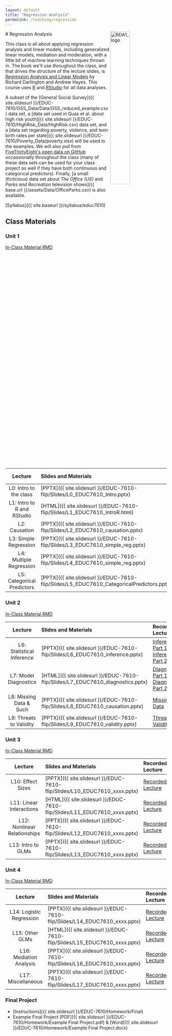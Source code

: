 ```yaml
---
layout: default
title: "Regression Analysis"
permalink: /teaching/regression
---
```


<img src="{{ site.baseurl }}/assets/images/RDA2_logo.png" alt="RDA1_logo" width="35%" align="right">
# Regression Analysis

This class is all about applying regression analysis and linear models, including generalized linear models, mediation and moderation, with a little bit of machine learning techniques thrown in. The book we'll use throughout the class, and that drives the structure of the lecture slides, is [Regression Analysis and Linear Models](https://www.guilford.com/books/Regression-Analysis-and-Linear-Models/Darlington-Hayes/9781462521135/reviews) by Richard Darlington and Andrew Hayes. This course uses [R](https://www.r-project.org/) and [RStudio](https://www.rstudio.com/) for all data analyses. 

A subset of the [General Social Survey]({{ site.slidesurl }}/EDUC-7610/GSS_Data/Data/GSS_reduced_example.csv) data set, a [data set used in Quas et al. about high risk youth]({{ site.slidesurl }}/EDUC-7610/HighRisk_Data/HighRisk.csv) data set, and a [data set regarding poverty, violence, and teen birth rates per state]({{ site.slidesurl }}/EDUC-7610/Poverty_Data/poverty.xlsx) will be used in the examples. We will also pull from [FiveThirtyEight's open data on GitHub](https://github.com/fivethirtyeight/data) occassionally throughout the class (many of these data sets can be used for your class project as well if they have both continuous and categorical predictors). Finally, [a small (ficticious) data set about *The Office (US)* and *Parks and Recreation* television shows]({{ base.url }}/assets/Data/OfficeParks.csv) is also available.


[Syllabus]({{ site.baseurl }}/syllabus/educ7610)

## Class Materials


### Unit 1

[In-Class Material RMD]()

| Lecture                    |  Slides and Materials   |  Recorded Lecture      |
|:--------------------------:|:------------------------|:-----------------------|
| L0: Intro to the class     | [PPTX]({{ site.slidesurl }}/EDUC-7610-flip/Slides/L0_EDUC7610_Intro.pptx)                  |  |    
| L1: Intro to R and RStudio | [HTML]({{ site.slidesurl }}/EDUC-7610-flip/Slides/L1_EDUC7610_IntroR.html)                 | [Intro to R](https://youtu.be/hjyQ_KOV0Bc) | 
| L2: Causation              | [PPTX]({{ site.slidesurl }}/EDUC-7610-flip/Slides/L2_EDUC7610_causation.pptx)              | [Causation](https://youtu.be/YHNbzAg9va0) | 
| L3: Simple Regression      | [PPTX]({{ site.slidesurl }}/EDUC-7610-flip/Slides/L3_EDUC7610_simple_reg.pptx)             | [Simple Regression](https://youtu.be/LRmSPXuPKic) | 
| L4: Multiple Regression    | [PPTX]({{ site.slidesurl }}/EDUC-7610-flip/Slides/L4_EDUC7610_simple_reg.pptx)             | [Multiple Regression](https://youtu.be/cFfGhKsVPHg) | 
| L5: Categorical Predictors | [PPTX]({{ site.slidesurl }}/EDUC-7610-flip/Slides/L5_EDUC7610_CategoricalPredictors.pptx)  | [Categorical Predictors](https://youtu.be/YCdKs61ClV4) | 

### Unit 2

[In-Class Material RMD]()

| Lecture                    |  Slides and Materials   |  Recorded Lecture      |
|:--------------------------:|:------------------------|:-----------------------|
| L6: Statistical Inference  | [PPTX]({{ site.slidesurl }}/EDUC-7610-flip/Slides/L6_EDUC7610_inference.pptx)    | [Inference Part 1](https://youtu.be/HcTA13vHzAM) & [Inference Part 2](https://youtu.be/0r6pFXuNYXA) |    
| L7: Model Diagnostics      | [HTML]({{ site.slidesurl }}/EDUC-7610-flip/Slides/L7_EDUC7610_diagnostics.pptx)  | [Diagnostics Part 1](https://youtu.be/Iz4LpBlMRmA) & [Diagnostics Part 2](https://youtu.be/G3lQKCJ01DM) |
| L8: Missing Data & Such    | [PPTX]({{ site.slidesurl }}/EDUC-7610-flip/Slides/L8_EDUC7610_causation.pptx)    | [Missing Data](https://youtu.be/w41wU-yK3Pk) | 
| L9: Threats to Validity    | [PPTX]({{ site.slidesurl }}/EDUC-7610-flip/Slides/L9_EDUC7610_validity.pptx)     | [Threats to Validity]() | 


### Unit 3

[In-Class Material RMD]()

| Lecture                      |  Slides and Materials   |  Recorded Lecture      |
|:----------------------------:|:------------------------|:-----------------------|
| L10: Effect Sizes            | [PPTX]({{ site.slidesurl }}/EDUC-7610-flip/Slides/L10_EDUC7610_xxxx.pptx)  | [Recorded Lecture]() |    
| L11: Linear Interactions     | [HTML]({{ site.slidesurl }}/EDUC-7610-flip/Slides/L11_EDUC7610_xxxx.pptx)  | [Recorded Lecture]() | 
| L12: Nonlinear Relationships | [PPTX]({{ site.slidesurl }}/EDUC-7610-flip/Slides/L12_EDUC7610_xxxx.pptx)  | [Recorded Lecture]() | 
| L13: Intro to GLMs           | [PPTX]({{ site.slidesurl }}/EDUC-7610-flip/Slides/L13_EDUC7610_xxxx.pptx)  | [Recorded Lecture]() | 

### Unit 4

[In-Class Material RMD]()

| Lecture                      |  Slides and Materials   |  Recorded Lecture      |
|:----------------------------:|:------------------------|:-----------------------|
| L14: Logistic Regression     | [PPTX]({{ site.slidesurl }}/EDUC-7610-flip/Slides/L14_EDUC7610_xxxx.pptx)  | [Recorded Lecture]() |    
| L15: Other GLMs              | [HTML]({{ site.slidesurl }}/EDUC-7610-flip/Slides/L15_EDUC7610_xxxx.pptx)  | [Recorded Lecture]() | 
| L16: Mediation Analysis      | [PPTX]({{ site.slidesurl }}/EDUC-7610-flip/Slides/L16_EDUC7610_xxxx.pptx)  | [Recorded Lecture]() | 
| L17: Miscellaneous           | [PPTX]({{ site.slidesurl }}/EDUC-7610-flip/Slides/L17_EDUC7610_xxxx.pptx)  | [Recorded Lecture]() | 


### Final Project

- [Instructions]({{ site.slidesurl }}/EDUC-7610/Homework/Final)
- Example Final Project [PDF]({{ site.slidesurl }}/EDUC-7610/Homework/Example Final Project.pdf) & [Word]({{ site.slidesurl }}/EDUC-7610/Homework/Example Final Project.docx) 


